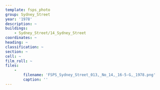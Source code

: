 ```yaml
---
template: fsps_photo
group: Sydney_Street
year: '1978'
description: ~
buildings:
    - Sydney_Street/14_Sydney_Street
coordinates: ~
heading: ~
classification: ~
section: ~
cell: ~
film_roll: ~
files:
    -
        filename: 'FSPS_Sydney_Street_013,_No_14,_16-5-G,_1978.png'
        caption: ''
---
```

